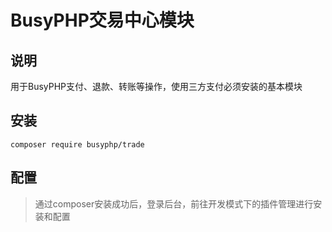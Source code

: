 BusyPHP交易中心模块
===============

## 说明

用于BusyPHP支付、退款、转账等操作，使用三方支付必须安装的基本模块

## 安装
```
composer require busyphp/trade
```

## 配置
> 通过composer安装成功后，登录后台，前往开发模式下的插件管理进行安装和配置
